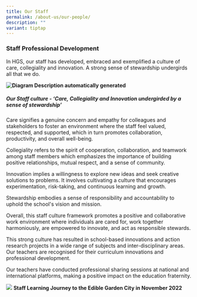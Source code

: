```yaml
---
title: Our Staff
permalink: /about-us/our-people/
description: ""
variant: tiptap
---
```

### Staff Professional Development 

In HGS, our staff has developed, embraced and exemplified a culture of care, collegiality and innovation. A strong sense of stewardship undergirds all that we do.

**![Diagram
Description automatically generated](https://lh6.googleusercontent.com/3dPJW6mRGf59RXXguSa-JsrvOQeR5-UXY3ToCzmiiPAbr5xEZJuuow1fCMu_B55qfI2HNA3ZSt9_eRlW8-JHNh8ICIZEAbxcEjyf7ZuO7eThuWooFkgtveQTbx2q4RmccwlLCAVOTQ7CqkeeE73U-Q)**


##### Our Staff culture - ‘Care, Collegiality and Innovation undergirded by a sense of stewardship’


Care signifies a genuine concern and empathy for colleagues and stakeholders to foster an environment where the staff feel valued, respected, and supported, which in turn promotes collaboration, productivity, and overall well-being.

Collegiality refers to the spirit of cooperation, collaboration, and teamwork among staff members which emphasizes the importance of building positive relationships, mutual respect, and a sense of community.

Innovation implies a willingness to explore new ideas and seek creative solutions to problems. It involves cultivating a culture that encourages experimentation, risk-taking, and continuous learning and growth.

Stewardship embodies a sense of responsibility and accountability to uphold the school's vision and mission.

Overall, this staff culture framework promotes a positive and collaborative work environment where individuals are cared for, work together harmoniously, are empowered to innovate, and act as responsible stewards.

This strong culture has resulted in school-based innovations and action research projects in a wide range of subjects and inter-disciplinary areas. Our teachers are recognised for their curriculum innovations and professional development.

Our teachers have conducted professional sharing sessions at national and international platforms, making a positive impact on the education fraternity.

**![](https://lh6.googleusercontent.com/NueQfYiRCUI2D3eT9YmVWtb5KrUcOukzjaRbS2e5jj07hSubbslZDcd50OzcnMIpQ3tj_3KPRJG7m5HiwKbQdPV11wSRNFv5tUuX4ZGnuyyTxtKAFm-Ee_6SkF_8_hvLUKHBqOkoW_HQ)**
**Staff Learning Journey to the Edible Garden City in November 2022**